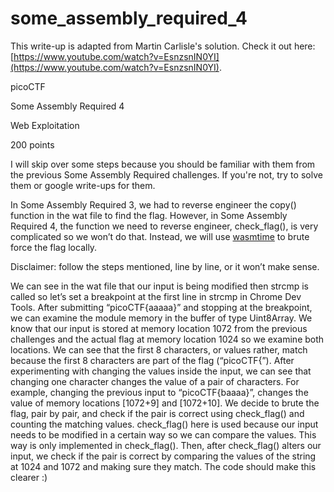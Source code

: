 # some_assembly_required_4

<!-----

Yay, no errors, warnings, or alerts!

Conversion time: 0.278 seconds.


Using this Markdown file:

1. Paste this output into your source file.
2. See the notes and action items below regarding this conversion run.
3. Check the rendered output (headings, lists, code blocks, tables) for proper
   formatting and use a linkchecker before you publish this page.

Conversion notes:

* Docs to Markdown version 1.0β33
* Sun Mar 27 2022 10:32:31 GMT-0700 (PDT)
* Source doc: Some Assembly Required 4
----->


This write-up is adapted from Martin Carlisle's solution. Check it out here: [https://www.youtube.com/watch?v=EsnzsnIN0YI](https://www.youtube.com/watch?v=EsnzsnIN0YI).

picoCTF

Some Assembly Required 4

Web Exploitation

200 points

I will skip over some steps because you should be familiar with them from the previous Some Assembly Required challenges. If you're not, try to solve them or google write-ups for them.

In Some Assembly Required 3, we had to reverse engineer the copy() function in the wat file to find the flag. However, in Some Assembly Required 4, the function we need to reverse engineer, check_flag(), is very complicated so we won’t do that. Instead, we will use [wasmtime](https://docs.wasmtime.dev/lang-python.html) to brute force the flag locally.

Disclaimer: follow the steps mentioned, line by line, or it won’t make sense.

We can see in the wat file that our input is being modified then strcmp is called so let’s set a breakpoint at the first line in strcmp in Chrome Dev Tools. After submitting “picoCTF{aaaaa}” and stopping at the breakpoint, we can examine the module memory in the buffer of type Uint8Array. We know that our input is stored at memory location 1072 from the previous challenges and the actual flag at memory location 1024 so we examine both locations. We can see that the first 8 characters, or values rather, match because the first 8 characters are part of the flag (“picoCTF{”). After experimenting with changing the values inside the input, we can see that changing one character changes the value of a pair of characters. For example, changing the previous input to “picoCTF{baaaa}”, changes the value of memory locations [1072+9] and [1072+10]. We decide to brute the flag, pair by pair, and check if the pair is correct using check_flag() and counting the matching values. check_flag() here is used because our input needs to be modified in a certain way so we can compare the values. This way is only implemented in check_flag(). Then, after check_flag() alters our input, we check if the pair is correct by comparing the values of the string at 1024 and 1072 and making sure they match. The code should make this clearer :)
